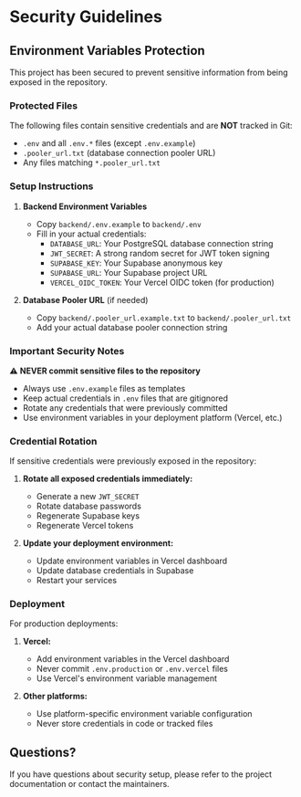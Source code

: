 # Security Guidelines

## Environment Variables Protection

This project has been secured to prevent sensitive information from being exposed in the repository.

### Protected Files

The following files contain sensitive credentials and are **NOT** tracked in Git:

- `.env` and all `.env.*` files (except `.env.example`)
- `.pooler_url.txt` (database connection pooler URL)
- Any files matching `*.pooler_url.txt`

### Setup Instructions

1. **Backend Environment Variables**
   - Copy `backend/.env.example` to `backend/.env`
   - Fill in your actual credentials:
     - `DATABASE_URL`: Your PostgreSQL database connection string
     - `JWT_SECRET`: A strong random secret for JWT token signing
     - `SUPABASE_KEY`: Your Supabase anonymous key
     - `SUPABASE_URL`: Your Supabase project URL
     - `VERCEL_OIDC_TOKEN`: Your Vercel OIDC token (for production)

2. **Database Pooler URL** (if needed)
   - Copy `backend/.pooler_url.example.txt` to `backend/.pooler_url.txt`
   - Add your actual database pooler connection string

### Important Security Notes

⚠️ **NEVER commit sensitive files to the repository**

- Always use `.env.example` files as templates
- Keep actual credentials in `.env` files that are gitignored
- Rotate any credentials that were previously committed
- Use environment variables in your deployment platform (Vercel, etc.)

### Credential Rotation

If sensitive credentials were previously exposed in the repository:

1. **Rotate all exposed credentials immediately:**
   - Generate a new `JWT_SECRET`
   - Rotate database passwords
   - Regenerate Supabase keys
   - Regenerate Vercel tokens

2. **Update your deployment environment:**
   - Update environment variables in Vercel dashboard
   - Update database credentials in Supabase
   - Restart your services

### Deployment

For production deployments:

1. **Vercel:**
   - Add environment variables in the Vercel dashboard
   - Never commit `.env.production` or `.env.vercel` files
   - Use Vercel's environment variable management

2. **Other platforms:**
   - Use platform-specific environment variable configuration
   - Never store credentials in code or tracked files

## Questions?

If you have questions about security setup, please refer to the project documentation or contact the maintainers.
